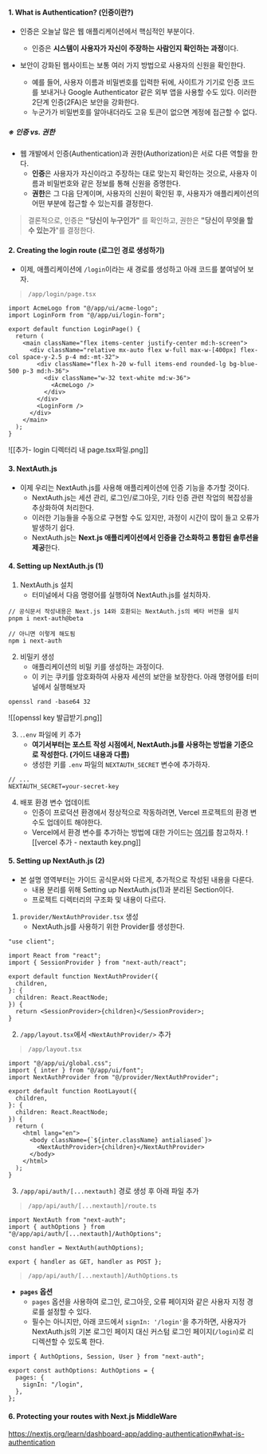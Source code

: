 
#### 1. What is Authentication? (인증이란?)

- 인증은 오늘날 많은 웹 애플리케이션에서 핵심적인 부분이다. 
	- 인증은 **시스템이 사용자가 자신이 주장하는 사람인지 확인하는 과정**이다.

- 보안이 강화된 웹사이트는 보통 여러 가지 방법으로 사용자의 신원을 확인한다.
	- 예를 들어, 사용자 이름과 비밀번호를 입력한 뒤에, 사이트가 기기로 인증 코드를 보내거나 Google Authenticator 같은 외부 앱을 사용할 수도 있다. 이러한 2단계 인증(2FA)은 보안을 강화한다.
	- 누군가가 비밀번호를 알아내더라도 고유 토큰이 없으면 계정에 접근할 수 없다.

##### ※ **인증 vs. 권한**
 - 웹 개발에서 인증(Authentication)과 권한(Authorization)은 서로 다른 역할을 한다.
	- **인증**은 사용자가 자신이라고 주장하는 대로 맞는지 확인하는 것으로, 사용자 이름과 비밀번호와 같은 정보를 통해 신원을 증명한다.
	- **권한**은 그 다음 단계이며, 사용자의 신원이 확인된 후, 사용자가 애플리케이션의 어떤 부분에 접근할 수 있는지를 결정한다.

> 결론적으로, 인증은 **"당신이 누구인가"** 를 확인하고, 권한은 **"당신이 무엇을 할 수 있는가**"를 결정한다.


#### 2. Creating the login route (로그인 경로 생성하기)

- 이제, 애플리케이션에 `/login`이라는 새 경로를 생성하고 아래 코드를 붙여넣어 보자.
>`/app/login/page.tsx`
```tsx
import AcmeLogo from "@/app/ui/acme-logo";
import LoginForm from "@/app/ui/login-form";

export default function LoginPage() {
  return (
    <main className="flex items-center justify-center md:h-screen">
      <div className="relative mx-auto flex w-full max-w-[400px] flex-col space-y-2.5 p-4 md:-mt-32">
        <div className="flex h-20 w-full items-end rounded-lg bg-blue-500 p-3 md:h-36">
          <div className="w-32 text-white md:w-36">
            <AcmeLogo />
          </div>
        </div>
        <LoginForm />
      </div>
    </main>
  );
}
```
![[추가- login 디렉터리 내 page.tsx파일.png]]


#### 3. NextAuth.js

- 이제 우리는 NextAuth.js를 사용해 애플리케이션에 인증 기능을 추가할 것이다. 
	- NextAuth.js는 세션 관리, 로그인/로그아웃, 기타 인증 관련 작업의 복잡성을 추상화하여 처리한다.
	- 이러한 기능들을 수동으로 구현할 수도 있지만, 과정이 시간이 많이 들고 오류가 발생하기 쉽다.
	- NextAuth.js는 **Next.js 애플리케이션에서 인증을 간소화하고 통합된 솔루션을 제공**한다.


#### 4. Setting up NextAuth.js (1)

1. NextAuth.js 설치
	- 터미널에서 다음 명령어를 실행하여 NextAuth.js를 설치하자.
 ```shell
// 공식문서 작성내용은 Next.js 14와 호환되는 NextAuth.js의 베타 버전을 설치
pnpm i next-auth@beta

// 아니면 이렇게 해도됨
npm i next-auth
```

2. 비밀키 생성
	- 애플리케이션의 비밀 키를 생성하는 과정이다.
	- 이 키는 쿠키를 암호화하여 사용자 세션의 보안을 보장한다. 아래 명령어를 터미널에서 실행해보자
```shell
openssl rand -base64 32
```
![[openssl key 발급받기.png]]

3. .`.env` 파일에 키 추가
	- **여기서부터는 포스트 작성 시점에서, NextAuth.js를 사용하는 방법을 기준으로 작성한다. (가이드 내용과 다름)**
	- 생성한 키를 `.env` 파일의 `NEXTAUTH_SECRET` 변수에 추가하자.
```null
// ...
NEXTAUTH_SECRET=your-secret-key
```

4. 배포 환경 변수 업데이트
	- 인증이 프로덕션 환경에서 정상적으로 작동하려면, Vercel 프로젝트의 환경 변수도 업데이트 해야한다.  
	- Vercel에서 환경 변수를 추가하는 방법에 대한 가이드는 [여기](https://vercel.com/docs/projects/environment-variables)를 참고하자.
![[vercel 추가 - nextauth key.png]]

#### 5. Setting up NextAuth.js (2)

- 본 설명 영역부터는 가이드 공식문서와 다르게, 추가적으로 작성된 내용을 다룬다.
	- 내용 분리를 위해 Setting up NextAuth.js(1)과 분리된 Section이다.
	- 프로젝트 디렉터리의 구조화 및 내용이 다르다.

1. `provider/NextAuthProvider.tsx` 생성
	- NextAuth.js를 사용하기 위한 Provider를 생성한다.
```tsx
"use client";

import React from "react";
import { SessionProvider } from "next-auth/react";

export default function NextAuthProvider({
  children,
}: {
  children: React.ReactNode;
}) {
  return <SessionProvider>{children}</SessionProvider>;
}
```

2. `/app/layout.tsx`에서 `<NextAuthProvider/>` 추가
> `/app/layout.tsx`
```tsx
import "@/app/ui/global.css";
import { inter } from "@/app/ui/font";
import NextAuthProvider from "@/provider/NextAuthProvider";

export default function RootLayout({
  children,
}: {
  children: React.ReactNode;
}) {
  return (
    <html lang="en">
      <body className={`${inter.className} antialiased`}>
        <NextAuthProvider>{children}</NextAuthProvider>
      </body>
    </html>
  );
}
```

3. `/app/api/auth/[...nextauth]` 경로 생성 후 아래 파일 추가
> `/app/api/auth/[...nextauth]/route.ts`
```tsx
import NextAuth from "next-auth";
import { authOptions } from "@/app/api/auth/[...nextauth]/AuthOptions";

const handler = NextAuth(authOptions);

export { handler as GET, handler as POST };
```

> `/app/api/auth/[...nextauth]/AuthOptions.ts`
- **`pages` 옵션**  
	- `pages` 옵션을 사용하여 로그인, 로그아웃, 오류 페이지와 같은 사용자 지정 경로를 설정할 수 있다.
	- 필수는 아니지만, 아래 코드에서 `signIn: '/login'`을 추가하면, 사용자가 NextAuth.js의 기본 로그인 페이지 대신 커스텀 로그인 페이지(`/login`)로 리디렉션할 수 있도록 한다.
```tsx
import { AuthOptions, Session, User } from "next-auth";

export const authOptions: AuthOptions = {
  pages: {
    signIn: "/login",
  },
};
```


#### 6. Protecting your routes with Next.js MiddleWare
https://nextjs.org/learn/dashboard-app/adding-authentication#what-is-authentication
